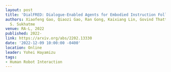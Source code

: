 ```yaml
---
layout: post
title: 'DialFRED: Dialogue-Enabled Agents for Embodied Instruction Following'
authors: Xiaofeng Gao, Qiaozi Gao, Ran Gong, Kaixiang Lin, Govind Thattai, and Gaurav
  S. Sukhatme
venue: RA-L, 2022
published: 2022-
link: https://arxiv.org/abs/2202.13330
date: '2022-12-09 10:00:00 -0400'
location: Online
leader: Yohei Hayamizu
tags:
- Human Robot Interaction
---
```

